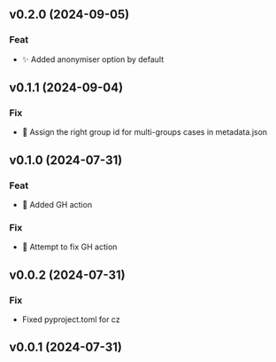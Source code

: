 ## v0.2.0 (2024-09-05)

### Feat

- :sparkles: Added anonymiser option by default

## v0.1.1 (2024-09-04)

### Fix

- :bug: Assign the right group id for multi-groups cases in metadata.json

## v0.1.0 (2024-07-31)

### Feat

- :bookmark: Added GH action

### Fix

- :bug: Attempt to fix GH action

## v0.0.2 (2024-07-31)

### Fix

- Fixed pyproject.toml for cz

## v0.0.1 (2024-07-31)
